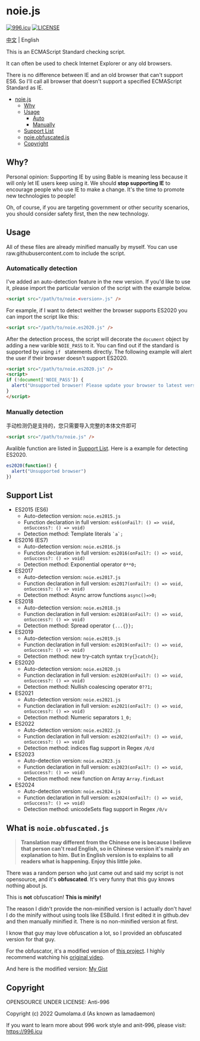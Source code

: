 
# noie.js

[![996.icu](https://img.shields.io/badge/link-996.icu-red.svg)](https://996.icu)
[![LICENSE](https://img.shields.io/badge/license-Anti%20996-blue.svg)](https://github.com/996icu/996.ICU/blob/master/LICENSE)

[中文](README.MD) | English

This is an ECMAScript Standard checking script.

It can often be used to check Internet Explorer or any old browsers.

There is no difference between IE and an old browser that can't support ES6.
So I'll call all browser that doesn't support a specified ECMAScript Standard as IE.

- [noie.js](#noiejs)
  * [Why](#why)
  * [Usage](#Usage)
    - [Auto](#automatically-detection)
    - [Manually](#manually-detection)
  * [Support List](#Support_List)
  * [noie.obfuscated.js](#what-is-noieobfuscatedjs)
  + [Copyright](#Copyright)

## Why?

Personal opinion: Supporting IE by using Bable is meaning less because it will only let IE users keep using it.
We should **stop supporting IE** to encourage people who use IE to make a change. 
It's the time to promote new technologies to people!

Oh, of course, if you are targeting government or other security scenarios, you should consider safety first, then the new technology.

## Usage

All of these files are already minified manually by myself. You can use raw.githubusercontent.com to include the script.

### Automatically detection

I've added an auto-detection feature in the new version. 
If you'd like to use it, please import the particular version of the script with the example below.

```html
<script src="/path/to/noie.<version>.js" />
```

For example, if I want to detect weither the browser supports ES2020 you can import the script like this: 
```html
<script src="/path/to/noie.es2020.js" />
```

After the detection process, the script will decorate the `document` object by adding a new varible `NOIE_PASS` to it.
You can find out if the standard is supported by using `if ` statements directly.
The following example will alert the user if their browser doesn't support ES2020.

```html
<script src="/path/to/noie.es2020.js" />
<script>
if (!document['NOIE_PASS']) {
  alert("Unsupported browser! Please update your browser to latest version!")
}
</script>
```

### Manually detection
手动检测仍是支持的，您只需要导入完整的本体文件即可
```html
<script src="/path/to/noie.js" />
```

Avalible function are listed in [Support List](#support-list). Here is a example for detecting ES2020.

```javascript
es2020(function() {
  alert("Unsupported browser")
})
```

## Support List

- ES2015 (ES6)
  + Auto-detection version: `noie.es2015.js`
  + Function declaration in full version: `es6(onFail?: () => void, onSuccess?: () => void)` 
  + Detection method: Template literals ``` `a`; ``` 
- ES2016 (ES7)
  + Auto-detection version: `noie.es2016.js`
  + Function declaration in full version: `es2016(onFail?: () => void, onSuccess?: () => void)` 
  + Detection method: Exponential operator ``` 0**0; ``` 
- ES2017
  + Auto-detection version: `noie.es2017.js`
  + Function declaration in full version: `es2017(onFail?: () => void, onSuccess?: () => void)` 
  + Detection method: Async arrow functions ``` async()=>0; ``` 
- ES2018
  + Auto-detection version: `noie.es2018.js`
  + Function declaration in full version: `es2018(onFail?: () => void, onSuccess?: () => void)` 
  + Detection method: Spread operator ``` {...{}}; ``` 
- ES2019
  + Auto-detection version: `noie.es2019.js`
  + Function declaration in full version: `es2019(onFail?: () => void, onSuccess?: () => void)` 
  + Detection method: new try-catch syntax ``` try{}catch{}; ``` 
- ES2020
  + Auto-detection version: `noie.es2020.js`
  + Function declaration in full version: `es2020(onFail?: () => void, onSuccess?: () => void)` 
  + Detection method: Nullish coalescing operator ``` 0??1; ``` 
- ES2021
  + Auto-detection version: `noie.es2021.js`
  + Function declaration in full version: `es2021(onFail?: () => void, onSuccess?: () => void)` 
  + Detection method: Numeric separators ``` 1_0; ``` 
- ES2022
  + Auto-detection version: `noie.es2022.js`
  + Function declaration in full version: `es2022(onFail?: () => void, onSuccess?: () => void)` 
  + Detection method: indices flag support in Regex ``` /0/d ``` 
- ES2023
  + Auto-detection version: `noie.es2023.js`
  + Function declaration in full version: `es2023(onFail?: () => void, onSuccess?: () => void)` 
  + Detection method: new function on Array ``` Array.findLast ``` 
- ES2024
  + Auto-detection version: `noie.es2024.js`
  + Function declaration in full version: `es2024(onFail?: () => void, onSuccess?: () => void)` 
  + Detection method: unicodeSets flag support in Regex ``` /0/v ``` 

## What is `noie.obfuscated.js`

> **Translation may different from the Chinese one is because I believe that person can't read English, so in Chinese version it's mainly an explanation to him.**
> **But in English version is to explains to all readers what is happening. Enjoy this little joke.**

There was a random person who just came out and said my script is not opensource, and it's **obfuscated**.
It's very funny that this guy knows nothing about js.

This is **not** obfuscation! **This is minify!**

The reason I didn't provide the non-minified version is I actually don't have!
I do the minify without using tools like ESBuild. I first edited it in github.dev and then manually minified it.
There is no non-minified version at first.

I know that guy may love obfuscation a lot, so I provided an obfuscated version for that guy.

For the obfuscator, it's a modified version of [this project](https://github.com/lowbyteproductions/JavaScript-Is-Weird).
I highly recommend watching his [original video](https://www.youtube.com/watch?v=sRWE5tnaxlI).

And here is the modified version: [My Gist](https://gist.github.com/Lama3L9R/16e84970e357ed77d72b3fb02d7c5fce)

## Copyright

OPENSOURCE UNDER LICENSE: Anti-996

Copyright (c) 2022 Qumolama.d (As known as lamadaemon)

If you want to learn more about 996 work style and anit-996, please visit: https://996.icu
